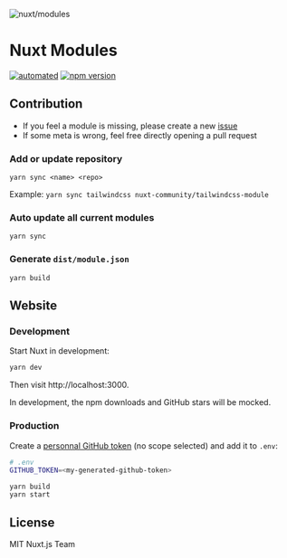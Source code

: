 ![nuxt/modules](https://modules.nuxtjs.org/preview.png)

# Nuxt Modules

[![automated](https://flat.badgen.net/badge/publish/automated/green)](#)
[![npm version](https://flat.badgen.net/npm/v/@nuxt/modules)](https://www.npmjs.com/package/@nuxt/modules)

## Contribution

- If you feel a module is missing, please create a new [issue](https://github.com/nuxt/modules/issues/new)
- If some meta is wrong, feel free directly opening a pull request

### Add or update repository

`yarn sync <name> <repo>`

Example: `yarn sync tailwindcss nuxt-community/tailwindcss-module`

### Auto update all current modules

`yarn sync`

### Generate `dist/module.json`

`yarn build`

## Website

### Development

Start Nuxt in development:

```bash
yarn dev
```

Then visit http://localhost:3000.

In development, the npm downloads and GitHub stars will be mocked.

### Production

Create a [personnal GitHub token](https://github.com/settings/tokens) (no scope selected) and add it to `.env`:

```bash
# .env
GITHUB_TOKEN=<my-generated-github-token>
```

```
yarn build
yarn start
```

## License

MIT Nuxt.js Team
